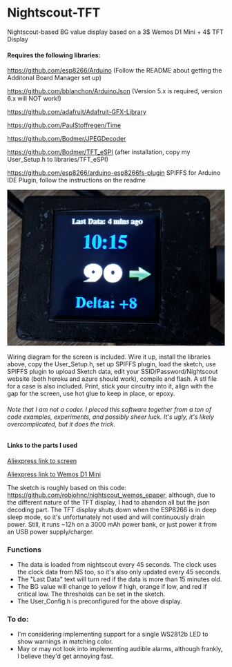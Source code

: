 # Nightscout-TFT
Nightscout-based BG value display based on a 3$ Wemos D1 Mini + 4$ TFT Display

#### Requires the following libraries:

https://github.com/esp8266/Arduino (Follow the README about getting the Additonal Board Manager set up)

https://github.com/bblanchon/ArduinoJson (Version 5.x is required, version 6.x will NOT work!)

https://github.com/adafruit/Adafruit-GFX-Library

https://github.com/PaulStoffregen/Time

https://github.com/Bodmer/JPEGDecoder

https://github.com/Bodmer/TFT_eSPI (after installation, copy my User_Setup.h to libraries/TFT_eSPI)

https://github.com/esp8266/arduino-esp8266fs-plugin SPIFFS for Arduino IDE Plugin, follow the instructions on the readme

![Image](/IMG_20190710_101610.jpg)


Wiring diagram for the screen is included. Wire it up, install the libraries above, copy the User_Setup.h, set up SPIFFS plugin, load the sketch, use SPIFFS plugin to upload Sketch data, edit your SSID/Password/Nightscout website (both heroku and azure should work), compile and flash.
A stl file for a case is also included. Print, stick your circuitry into it, align with the gap for the screen, use hot glue to keep in place, or epoxy.

###### Note that I am not a coder. I pieced this software together from a ton of code examples, experiments, and possibly sheer luck. It's ugly, it's likely overcomplicated, but it does the trick.

#### Links to the parts I used

[Aliexpress link to screen](https://www.aliexpress.com/item/32880846744.html)

[Aliexpress link to Wemos D1 Mini](https://www.aliexpress.com/item/32980161356.html)


The sketch is roughly based on this code: https://github.com/robjohnc/nightscout_wemos_epaper, although, due to the different nature of the TFT display, I had to abandon all but the json decoding part. The TFT display shuts down when the ESP8266 is in deep sleep mode, so it's unfortunately not used and will continuously drain power. Still, it runs ~12h on a 3000 mAh power bank, or just power it from an USB power supply/charger.

### Functions

- The data is loaded from nightscout every 45 seconds. The clock uses the clock data from NS too, so it's also only updated every 45 seconds.
- The "Last Data" text will turn red if the data is more than 15 minutes old.
- The BG value will change to yellow if high, orange if low, and red if critical low. The thresholds can be set in the sketch.
- The User_Config.h is preconfigured for the above display.

### To do:

- I'm considering implementing support for a single WS2812b LED to show warnings in matching color.
- May or may not look into implementing audible alarms, although frankly, I believe they'd get annoying fast.

